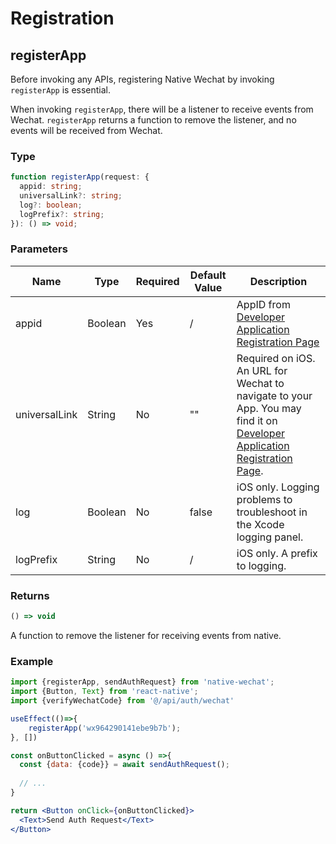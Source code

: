 # Registration

## registerApp

Before invoking any APIs, registering Native Wechat by invoking `registerApp` is essential.

When invoking `registerApp`, there will be a listener to receive events from Wechat. `registerApp` returns a function to remove the listener, and no events will be received from Wechat.

### Type

```typescript
function registerApp(request: {
  appid: string;
  universalLink?: string;
  log?: boolean;
  logPrefix?: string;
}): () => void;
```

### Parameters

| Name          | Type    | Required | Default Value | Description                                                  |
| ------------- | ------- | -------- | ------------- | ------------------------------------------------------------ |
| appid         | Boolean | Yes      | /             | AppID from [Developer Application Registration Page](https://open.weixin.qq.com/) |
| universalLink | String  | No       | ""            | Required on iOS. An URL for Wechat to navigate to your App. You may find it on [Developer Application Registration Page](https://open.weixin.qq.com/). |
| log           | Boolean | No       | false         | iOS only. Logging problems to troubleshoot in the Xcode logging panel. |
| logPrefix     | String  | No       | /             | iOS only. A prefix to logging.                               |

### Returns

```typescript
() => void
```

A function to remove the listener for receiving events from native.

###  Example

```jsx
import {registerApp, sendAuthRequest} from 'native-wechat';
import {Button, Text} from 'react-native';
import {verifyWechatCode} from '@/api/auth/wechat'

useEffect(()=>{
	registerApp('wx964290141ebe9b7b');
}, [])

const onButtonClicked = async () =>{
  const {data: {code}} = await sendAuthRequest();
  
  // ...
}

return <Button onClick={onButtonClicked}>
  <Text>Send Auth Request</Text>
</Button>
```

